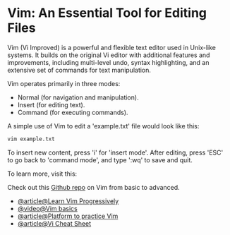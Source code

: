 # Vim: An Essential Tool for Editing Files

Vim (Vi Improved) is a powerful and flexible text editor used in Unix-like systems. It builds on the original Vi editor with additional features and improvements, including multi-level undo, syntax highlighting, and an extensive set of commands for text manipulation.

Vim operates primarily in three modes:

- Normal (for navigation and manipulation).
- Insert (for editing text).
- Command (for executing commands).

A simple use of Vim to edit a 'example.txt' file would look like this:

```bash
vim example.txt
```

To insert new content, press 'i' for 'insert mode'. After editing, press 'ESC' to go back to 'command mode', and type ':wq' to save and quit.

To learn more, visit this:

Check out this [Github repo](https://github.com/iggredible/Learn-Vim?tab=readme-ov-file) on Vim from basic to advanced.

- [@article@Learn Vim Progressively](https://yannesposito.com/Scratch/en/blog/Learn-Vim-Progressively/)
- [@video@Vim basics](https://www.youtube.com/watch?v=wACD8WEnImo&list=PLT98CRl2KxKHy4A5N70jMRYAROzzC2a6x&ab_channel=LearnLinuxTV)
- [@article@Platform to practice Vim](https://vim-adventures.com/)
- [@article@Vi Cheat Sheet](https://ryanstutorials.net/linuxtutorial/cheatsheetvi.php)
